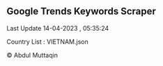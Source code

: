 

## Google Trends Keywords Scraper 
 
Last Update 14-04-2023 , 05:35:24

Country List :
VIETNAM.json



© Abdul Muttaqin 
